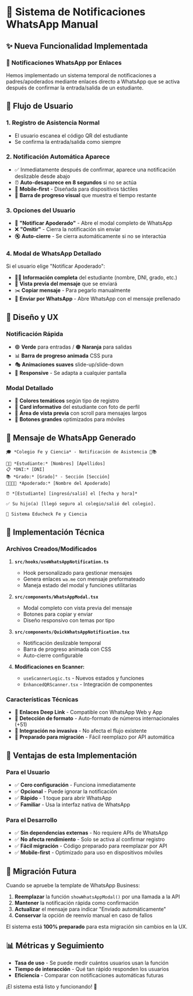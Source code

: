 # 📱 Sistema de Notificaciones WhatsApp Manual

## ✨ Nueva Funcionalidad Implementada

### 🎯 **Notificaciones WhatsApp por Enlaces**

Hemos implementado un sistema temporal de notificaciones a padres/apoderados mediante enlaces directo a WhatsApp que se activa después de confirmar la entrada/salida de un estudiante.

## 🔄 **Flujo de Usuario**

### 1. **Registro de Asistencia Normal**

- El usuario escanea el código QR del estudiante
- Se confirma la entrada/salida como siempre

### 2. **Notificación Automática Aparece**

- ✅ Inmediatamente después de confirmar, aparece una notificación deslizable desde abajo
- ⏰ **Auto-desaparece en 8 segundos** si no se actúa
- 🎯 **Mobile-first** - Diseñada para dispositivos táctiles
- 💚 **Barra de progreso visual** que muestra el tiempo restante

### 3. **Opciones del Usuario**

- 📱 **"Notificar Apoderado"** - Abre el modal completo de WhatsApp
- ❌ **"Omitir"** - Cierra la notificación sin enviar
- 🔇 **Auto-cierre** - Se cierra automáticamente si no se interactúa

### 4. **Modal de WhatsApp Detallado**

Si el usuario elige "Notificar Apoderado":

- 👨‍🎓 **Información completa** del estudiante (nombre, DNI, grado, etc.)
- 📄 **Vista previa del mensaje** que se enviará
- ✂️ **Copiar mensaje** - Para pegarlo manualmente
- 📱 **Enviar por WhatsApp** - Abre WhatsApp con el mensaje prellenado

## 🎨 **Diseño y UX**

### **Notificación Rápida**

- 🟢 **Verde** para entradas / 🟠 **Naranja** para salidas
- 📊 **Barra de progreso animada** CSS pura
- 🎭 **Animaciones suaves** slide-up/slide-down
- 📱 **Responsive** - Se adapta a cualquier pantalla

### **Modal Detallado**

- 🎨 **Colores temáticos** según tipo de registro
- 👤 **Card informativo** del estudiante con foto de perfil
- 📄 **Área de vista previa** con scroll para mensajes largos
- 🔘 **Botones grandes** optimizados para móviles

## 📝 **Mensaje de WhatsApp Generado**

```text
🎓 *Colegio Fe y Ciencia* - Notificación de Asistencia 🏫📚

👨‍🎓 *Estudiante:* [Nombres] [Apellidos]
📋 *DNI:* [DNI]
📚 *Grado:* [Grado]° - Sección [Sección]
👨‍👩‍👧‍👦 *Apoderado:* [Nombre del Apoderado]

⏰ *[Estudiante] [ingresó/salió] el [fecha y hora]*

✅ Su hijo(a) [llegó seguro al colegio/salió del colegio].

📱 Sistema Educheck Fe y Ciencia
```

## 🔧 **Implementación Técnica**

### **Archivos Creados/Modificados**

1. **`src/hooks/useWhatsAppNotification.ts`**

   - Hook personalizado para gestionar mensajes
   - Genera enlaces `wa.me` con mensaje preformateado
   - Maneja estado del modal y funciones utilitarias

2. **`src/components/WhatsAppModal.tsx`**

   - Modal completo con vista previa del mensaje
   - Botones para copiar y enviar
   - Diseño responsivo con temas por tipo

3. **`src/components/QuickWhatsAppNotification.tsx`**

   - Notificación deslizable temporal
   - Barra de progreso animada con CSS
   - Auto-cierre configurable

4. **Modificaciones en Scanner:**
   - `useScannerLogic.ts` - Nuevos estados y funciones
   - `EnhancedQRScanner.tsx` - Integración de componentes

### **Características Técnicas**

- 🔗 **Enlaces Deep Link** - Compatible con WhatsApp Web y App
- 📱 **Detección de formato** - Auto-formato de números internacionales (+51)
- 🎯 **Integración no invasiva** - No afecta el flujo existente
- 🔄 **Preparado para migración** - Fácil reemplazo por API automática

## 🚀 **Ventajas de esta Implementación**

### **Para el Usuario**

- ✅ **Cero configuración** - Funciona inmediatamente
- ✅ **Opcional** - Puede ignorar la notificación
- ✅ **Rápido** - 1 toque para abrir WhatsApp
- ✅ **Familiar** - Usa la interfaz nativa de WhatsApp

### **Para el Desarrollo**

- ✅ **Sin dependencias externas** - No requiere APIs de WhatsApp
- ✅ **No afecta rendimiento** - Solo se activa al confirmar registro
- ✅ **Fácil migración** - Código preparado para reemplazar por API
- ✅ **Mobile-first** - Optimizado para uso en dispositivos móviles

## 🔮 **Migración Futura**

Cuando se apruebe la template de WhatsApp Business:

1. **Reemplazar** la función `showWhatsAppModal()` por una llamada a la API
2. **Mantener** la notificación rápida como confirmación
3. **Actualizar** el mensaje para indicar "Enviado automáticamente"
4. **Conservar** la opción de reenvío manual en caso de fallos

El sistema está **100% preparado** para esta migración sin cambios en la UX.

## 📊 **Métricas y Seguimiento**

- **Tasa de uso** - Se puede medir cuántos usuarios usan la función
- **Tiempo de interacción** - Qué tan rápido responden los usuarios
- **Eficiencia** - Comparar con notificaciones automáticas futuras

¡El sistema está listo y funcionando! 🎉
